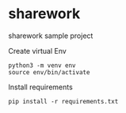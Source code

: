 # sharework
sharework sample project

Create virtual Env

```
python3 -m venv env
source env/bin/activate
```

Install requirements
```
pip install -r requirements.txt
```